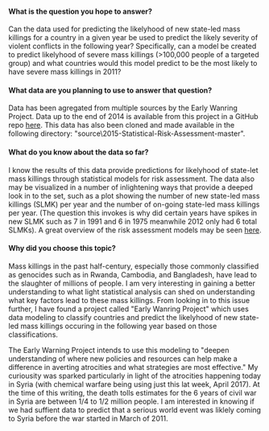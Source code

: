 #### What is the question you hope to answer?
Can the data used for predicting the likelyhood of new state-led mass killings for a country in a given year be used to predict the likely severity of violent conflicts in the following year? Specifically, can a model be created to predict likelyhood of severe mass killings (>100,000 people of a targeted group) and what countries would this model predict to be the most likely to have severe mass killings in 2011?
#### What data are you planning to use to answer that question?
Data has been agregated from multiple sources by the Early Wanring Project. Data up to the end of 2014 is available from this project in a GitHub repo [here](https://github.com/EarlyWarningProject/2015-Statistical-Risk-Assessment). This data has also been cloned and made available in the following directory: "source\2015-Statistical-Risk-Assessment-master".
#### What do you know about the data so far?
I know the results of this data provide predictions for likelyhood of state-let mass killings through statistical models for risk assessment. The data also may be visualized in a number of inlightening ways that provide a deeped look in to the set, such as a plot showing the number of new state-led mass killings (SLMK) per year and the number of on-going state-led mass killings per year. (The question this invokes is why did certain years have spikes in new SLMK such as 7 in 1991 and 6 in 1975 meanwhile 2012 only had 6 total SLMKs). A great overview of the risk assessment models may be seen [here](https://www.earlywarningproject.org/risk_assessments).
#### Why did you choose this topic?
Mass killings in the past half-century, especially those commonly classified as genocides such as in Rwanda, Cambodia, and Bangladesh, have lead to the slaughter of millions of people. I am very interesting in gaining a better understanding to what light statistical analysis can shed on understanding what key factors lead to these mass killings. From looking in to this issue further, I have found a project called "Early Wanring Project" which uses data modeling to classify countries and predict the likelyhood of new state-led mass killings occuring in the following year based on those classifications.

The Early Warning Project intends to use this modeling to "deepen understanding of where new policies and resources can help make a difference in averting atrocities and what strategies are most effective." My curiousity was sparked particularly in light of the atrocities happening today in Syria (with chemical warfare being using just this lat week, April 2017). At the time of this writing, the death tolls estimates for the 6 years of civil war in Syria are between 1/4 to 1/2 million people. I am interested in knowing if we had suffient data to predict that a serious world event was liklely coming to Syria before the war started in March of 2011.

